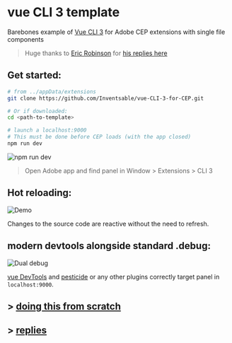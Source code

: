 # vue CLI 3 template

Barebones example of [Vue CLI 3](https://cli.vuejs.org/) for Adobe CEP extensions with single file components

> Huge thanks to [Eric Robinson](https://github.com/ericdrobinson) for [his replies here](https://github.com/Inventsable/vue-CLI-3-for-CEP/blob/master/notes.MD)


## Get started:

``` bash
# from ../appData/extensions
git clone https://github.com/Inventsable/vue-CLI-3-for-CEP.git

# Or if downloaded:
cd <path-to-template>

# launch a localhost:9000
# This must be done before CEP loads (with the app closed)
npm run dev
```

![npm run dev](https://thumbs.gfycat.com/BewitchedJovialGander-size_restricted.gif)

> Open Adobe app and find panel in Window > Extensions > CLI 3

## Hot reloading:

![Demo](https://thumbs.gfycat.com/ChiefInformalHummingbird-size_restricted.gif)

Changes to the source code are reactive without the need to refresh.

## modern devtools alongside standard .debug:

![Dual debug](https://thumbs.gfycat.com/TeemingIdenticalDore-size_restricted.gif)

[vue DevTools](https://github.com/vue-devtools) and [pesticide](https://pesticide.io/) or any other plugins correctly target panel in `localhost:9000`.


## > [doing this from scratch](https://github.com/Inventsable/vue-CLI-3-for-CEP/blob/master/setup.md)

## > [replies](https://github.com/Inventsable/vue-CLI-3-for-CEP/blob/master/notes.md)
